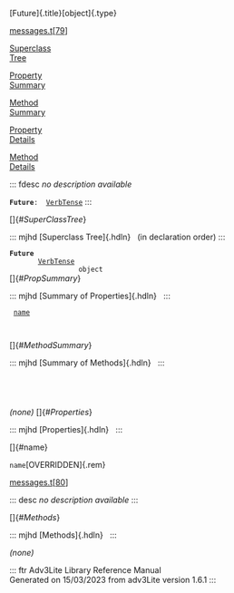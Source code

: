 [Future]{.title}[object]{.type}

[messages.t](../file/messages.t.html)\[[79](../source/messages.t.html#79)\]

[Superclass\
Tree](#_SuperClassTree_)

[Property\
Summary](#_PropSummary_)

[Method\
Summary](#_MethodSummary_)

[Property\
Details](#_Properties_)

[Method\
Details](#_Methods_)

::: fdesc
*no description available*

**`Future`**` :   `[`VerbTense`](../object/VerbTense.html)
:::

[]{#_SuperClassTree_}

::: mjhd
[Superclass Tree]{.hdln}   (in declaration order)
:::

**`Future`**\
`         `[`VerbTense`](../object/VerbTense.html)\
`                 object`\
[]{#_PropSummary_}

::: mjhd
[Summary of Properties]{.hdln}  
:::

` `[`name`](#name)`  `

` `

[]{#_MethodSummary_}

::: mjhd
[Summary of Methods]{.hdln}  
:::

` `

` `

*(none)* []{#_Properties_}

::: mjhd
[Properties]{.hdln}  
:::

[]{#name}

`name`[OVERRIDDEN]{.rem}

[messages.t](../file/messages.t.html)\[[80](../source/messages.t.html#80)\]

::: desc
*no description available*
:::

[]{#_Methods_}

::: mjhd
[Methods]{.hdln}  
:::

*(none)*

::: ftr
Adv3Lite Library Reference Manual\
Generated on 15/03/2023 from adv3Lite version 1.6.1
:::
